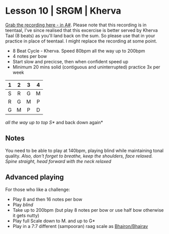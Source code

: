 # Lesson 10 | SRGM | Kherva 

[Grab the recording here - in A#](https://soundcloud.com/jujhars13/2014-02-11-srgm-teentaal). Please note that this recording is in teentaal, I've since realised that this excercise is better served by Kherva Taal (8 beats) as you'll land back on the sum.  So please use that in your practice in place of teentaal.  I might replace the recording at some point.

- 8 Beat Cycle - Kherva.  Speed 80bpm all the way up to 200bpm
- 4 notes per bow
- Start slow and precicse, then when confident speed up
- Minimum 20 mins solid (contiguous and uninterrupted) practice 3x per week

1 | 2 | 3 | 4
:-: | :-: | :-: | :-:
S | R | G | M
R | G | M | P
G | M | P | D

*all the way up to top S\** and back down again*

## Notes
You need to be able to play at 140bpm, playing blind while maintaining tonal quality. 
*Also, don't forget to breathe, keep the shoulders, face relaxed.  Spine straight, head forward with the neck relaxed*

## Advanced playing
For those who like a challenge:
- Play 8 and then 16 notes per bow
- Play *blind*
- Take up to 200bpm (but play 8 notes per bow or use half bow otherwise it gets nutty)
- Play full Scale down to M. and up to G\*
- Play in a 7:7 different (sampooran) raag scale as [Bhairon/Bhairav](http://en.wikipedia.org/wiki/Bhairav_(raga))  
